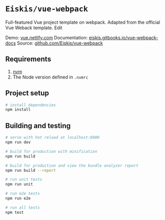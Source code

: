 
# `Eiskis/vue-webpack`

Full-featured Vue project template on webpack. Adapted from the official Vue Weback template. Edit

Demo: [vue.netlify.com](https://vue.netlify.com/)
Documentation: [eiskis.gitbooks.io/vue-webpack-docs](https://eiskis.gitbooks.io/vue-webpack-docs/)
Source: [github.com/Eiskis/vue-webpack](https://github.com/Eiskis/vue-webpack)

## Requirements

1. [nvm](https://github.com/creationix/nvm)
2. The Node version defined in `.nvmrc`

## Project setup

``` bash
# install dependencies
npm install
```

## Building and testing

``` bash
# serve with hot reload at localhost:8080
npm run dev

# build for production with minification
npm run build

# build for production and view the bundle analyzer report
npm run build --report

# run unit tests
npm run unit

# run e2e tests
npm run e2e

# run all tests
npm test
```
